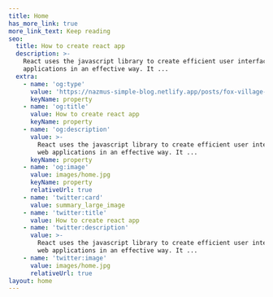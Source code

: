 ```yaml
---
title: Home
has_more_link: true
more_link_text: Keep reading
seo:
  title: How to create react app
  description: >-
    React uses the javascript library to create efficient user interfaces of web
    applications in an effective way. It ...
  extra:
    - name: 'og:type'
      value: 'https://nazmus-simple-blog.netlify.app/posts/fox-village-in-japan/'
      keyName: property
    - name: 'og:title'
      value: How to create react app
      keyName: property
    - name: 'og:description'
      value: >-
        React uses the javascript library to create efficient user interfaces of
        web applications in an effective way. It ...
      keyName: property
    - name: 'og:image'
      value: images/home.jpg
      keyName: property
      relativeUrl: true
    - name: 'twitter:card'
      value: summary_large_image
    - name: 'twitter:title'
      value: How to create react app
    - name: 'twitter:description'
      value: >-
        React uses the javascript library to create efficient user interfaces of
        web applications in an effective way. It ...
    - name: 'twitter:image'
      value: images/home.jpg
      relativeUrl: true
layout: home
---
```

